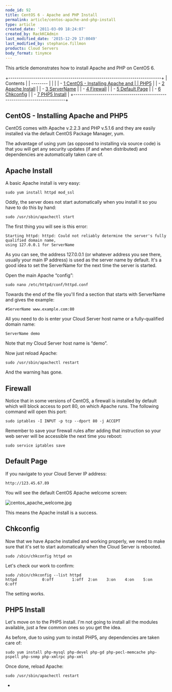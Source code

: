 ```yaml
---
node_id: 92
title: CentOS 6 - Apache and PHP Install
permalink: article/centos-apache-and-php-install
type: article
created_date: '2011-03-09 18:24:07'
created_by: RackKCAdmin
last_modified_date: '2015-12-29 17:0049'
last_modified_by: stephanie.fillmon
products: Cloud Servers
body_format: tinymce
---
```


This article demonstrates how to install Apache and PHP on CentOS 6.

+--------------------------------------------------------------------------+
| Contents                                                                 |
| --------                                                                 |
|                                                                          |
| -   [1 CentOS - Installing Apache and                                    |
|     PHP5](#CentOS_-_Installing_Apache_and_PHP5)                          |
| -   [2 Apache Install](#Apache_Install)                                  |
| -   [3 ServerName](#ServerName)                                          |
| -   [4 Firewall](#Firewall)                                              |
| -   [5 Default Page](#Default_Page)                                      |
| -   [6 Chkconfig](#Chkconfig)                                            |
| -   [7 PHP5 Install](#PHP5_Install)                                      |
+--------------------------------------------------------------------------+

CentOS - Installing Apache and PHP5
-----------------------------------

CentOS comes with Apache v.2.2.3 and PHP v.5.1.6 and they are easily
installed via the default CentOS Package Manager, yum.

The advantage of using yum (as opposed to installing via source code) is
that you will get any security updates (if and when distributed) and
dependencies are automatically taken care of.

Apache Install
--------------

A basic Apache install is very easy:

    sudo yum install httpd mod_ssl

Oddly, the server does not start automatically when you install it so
you have to do this by hand:

    sudo /usr/sbin/apachectl start

The first thing you will see is this error:

    Starting httpd: httpd: Could not reliably determine the server's fully qualified domain name,
    using 127.0.0.1 for ServerName

As you can see, the address 127.0.0.1 (or whatever address you see
there, usually your main IP address) is used as the server name by
default. It's a good idea to set the ServerName for the next time the
server is started.

Open the main Apache &ldquo;config&rdquo;:

    sudo nano /etc/httpd/conf/httpd.conf

Towards the end of the file you'll find a section that starts with
ServerName and gives the example:

    #ServerName www.example.com:80

All you need to do is enter your Cloud Server host name or a
fully-qualified domain name:

    ServerName demo

Note that my Cloud Server host name is &ldquo;demo&rdquo;.

Now just reload Apache:

    sudo /usr/sbin/apachectl restart

And the warning has gone.

Firewall
--------

Notice that in some versions of CentOS, a firewall is installed by
default which will block access to port 80, on which Apache runs. The
following command will open this port:

    sudo iptables -I INPUT -p tcp --dport 80 -j ACCEPT

Remember to save your firewall rules after adding that instruction so
your web server will be accessible the next time you reboot:

    sudo service iptables save

Default Page
------------

If you navigate to your Cloud Server IP address:

    http://123.45.67.89

You will see the default CentOS Apache welcome screen:

![
centos\_apache\_welcome.jpg](http://c458924.r24.cf2.rackcdn.com/Cent0SWelcome01.png)

This means the Apache install is a success.

Chkconfig
---------

Now that we have Apache installed and working properly, we need to make
sure that it's set to start automatically when the Cloud Server is
rebooted.

    sudo /sbin/chkconfig httpd on

Let's check our work to confirm:

    sudo /sbin/chkconfig --list httpd
    httpd           0:off        1:off  2:on    3:on    4:on    5:on    6:off

The setting works.

PHP5 Install
------------

Let's move on to the PHP5 install. I'm not going to install all the
modules available, just a few common ones so you get the idea.

As before, due to using yum to install PHP5, any dependencies are taken
care of:

    sudo yum install php-mysql php-devel php-gd php-pecl-memcache php-pspell php-snmp php-xmlrpc php-xml

Once done, reload Apache:

    sudo /usr/sbin/apachectl restart

 
-

